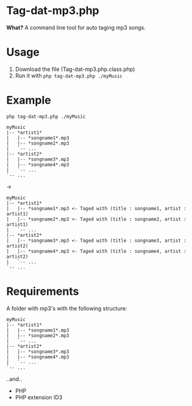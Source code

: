 Tag-dat-mp3.php
================

**What?**
A command line tool for auto taging mp3 songs.



Usage
==========

 1. Download the file (Tag-dat-mp3.php.class.php)
 2. Run it with `php tag-dat-mp3.php ./myMusic`



Example
=======
`php tag-dat-mp3.php ./myMusic`
```
myMusic
|-- *artist1*
|   |-- *songname1*.mp3
|   |-- *songname2*.mp3
|   `-- ...
|-- *artist2*
|   |-- *songname3*.mp3
|   |-- *songname4*.mp3
|   `-- ...
`-- ...
```

->

```
myMusic
|-- *artist1*
|   |-- *songname1*.mp3 <- Taged with (title : songname1, artist : artist1)
|   |-- *songname2*.mp3 <- Taged with (title : songname2, artist : artist1)
|   `-- ...
|-- *artist2*
|   |-- *songname3*.mp3 <- Taged with (title : songname3, artist : artist2)
|   |-- *songname4*.mp3 <- Taged with (title : songname4, artist : artist2)
|   `-- ...
`-- ...
```



Requirements
============
A folder with mp3's with the following structure:

```
myMusic
|-- *artist1*
|   |-- *songname1*.mp3
|   |-- *songname2*.mp3
|   `-- ...
|-- *artist2*
|   |-- *songname3*.mp3
|   |-- *songname4*.mp3
|   `-- ...
`-- ...
```

..and..

 - PHP
 - PHP extension ID3
